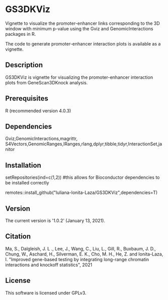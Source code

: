 # GS3DKViz
Vignette to visualize the promoter-enhancer links corresponding to the 3D window with minimum p-value using the Gviz and GenomicInteractions packages in R.

The code to generate promoter-enhancer interaction plots is available as a vignette.

## Description
GS3DKViz is vignette for visualizing the promoter-enhancer interaction plots from GeneScan3DKnock analysis.

## Prerequisites
R (recommended version 4.0.3)

## Dependencies
Gviz,GenomicInteractions,magrittr, S4Vectors,GenomicRanges,IRanges,rlang,dplyr,tibble,tidyr,InteractionSet,janitor

## Installation
setRepositories(ind=c(1,2)) #this allows for Bioconductor dependencies to be installed correctly

remotes::install_github("Iuliana-Ionita-Laza/GS3DKViz",dependencies=T)

## Version
The current version is '1.0.2' (January 13, 2021).

## Citation

Ma, S., Dalgleish, J. L ., Lee, J., Wang, C., Liu, L., Gill, R., Buxbaum, J. D., Chung, W., Aschard, H., Silverman, E. K., Cho, M. H., He, Z. and Ionita-Laza, I. "Improved gene-based testing by integrating long-range chromatin interactions and knockoff statistics", 2021

## License
This software is licensed under GPLv3.
